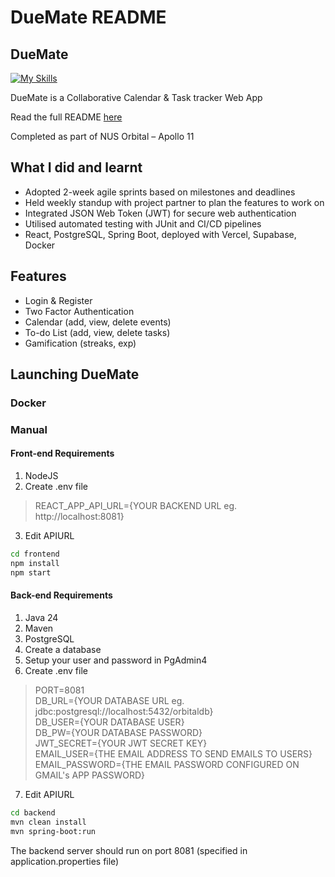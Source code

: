 # DueMate README

## DueMate
[![My Skills](https://skillicons.dev/icons?i=html,css,js,react,spring,vercel,supabase,docker)](https://skillicons.dev)

DueMate is a Collaborative Calendar & Task tracker Web App

Read the full README [here](https://docs.google.com/document/d/15fy2QGhf0_RZ2yMe-tuj9IIIkk6qiEsBR7B783kihD0/edit?tab=t.0)

Completed as part of NUS Orbital – Apollo 11

## What I did and learnt
- Adopted 2-week agile sprints based on milestones and deadlines
- Held weekly standup with project partner to plan the features to work on
- Integrated JSON Web Token (JWT) for secure web authentication
- Utilised automated testing with JUnit and CI/CD pipelines
- React, PostgreSQL, Spring Boot, deployed with Vercel, Supabase, Docker

## Features
- Login & Register
- Two Factor Authentication
- Calendar (add, view, delete events)
- To-do List (add, view, delete tasks)
- Gamification (streaks, exp)

## Launching DueMate
### Docker



### Manual
#### Front-end Requirements
1. NodeJS
2. Create .env file
  > REACT_APP_API_URL={YOUR BACKEND URL eg. http://localhost:8081}
3. Edit APIURL

```bash
cd frontend  
npm install  
npm start  
```
#### Back-end Requirements
1. Java 24
2. Maven
3. PostgreSQL
4. Create a database
5. Setup your user and password in PgAdmin4
6. Create .env file
  > PORT=8081  
  > DB_URL={YOUR DATABASE URL eg. jdbc:postgresql://localhost:5432/orbitaldb}  
  > DB_USER={YOUR DATABASE USER}  
  > DB_PW={YOUR DATABASE PASSWORD}  
  > JWT_SECRET={YOUR JWT SECRET KEY}  
  > EMAIL_USER={THE EMAIL ADDRESS TO SEND EMAILS TO USERS}  
  > EMAIL_PASSWORD={THE EMAIL PASSWORD CONFIGURED ON GMAIL's APP PASSWORD}  
7. Edit APIURL

```bash  
cd backend  
mvn clean install  
mvn spring-boot:run  
```
The backend server should run on port 8081 (specified in application.properties file)
